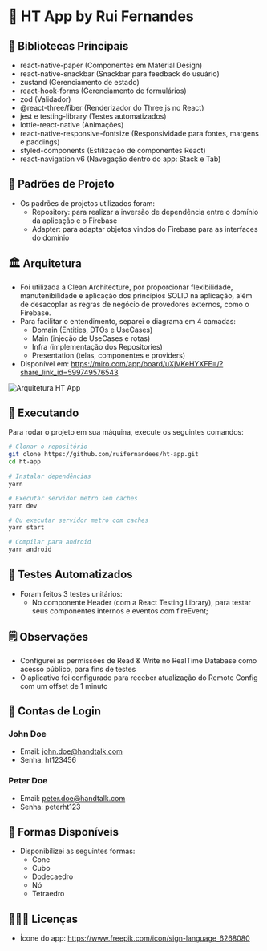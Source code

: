 # 🤙 HT App by Rui Fernandes
## 🔗 Bibliotecas Principais
- react-native-paper (Componentes em Material Design)
- react-native-snackbar (Snackbar para feedback do usuário)
- zustand (Gerenciamento de estado)
- react-hook-forms (Gerenciamento de formulários)
- zod (Validador)
- @react-three/fiber (Renderizador do Three.js no React)
- jest e testing-library (Testes automatizados)
- lottie-react-native (Animações)
- react-native-responsive-fontsize (Responsividade para fontes, margens e paddings)
- styled-components (Estilização de componentes React)
- react-navigation v6 (Navegação dentro do app: Stack e Tab)

## 📝 Padrões de Projeto
- Os padrões de projetos utilizados foram:
  - Repository: para realizar a inversão de dependência entre o domínio da aplicação e o Firebase
  - Adapter: para adaptar objetos vindos do Firebase para as interfaces do domínio

## 🏛️ Arquitetura
- Foi utilizada a Clean Architecture, por proporcionar flexibilidade, manutenibilidade e aplicação dos princípios SOLID na aplicação, além de desacoplar as regras de negócio de provedores externos, como o Firebase.
- Para facilitar o entendimento, separei o diagrama em 4 camadas:
  - Domain (Entities, DTOs e UseCases)
  - Main (injeção de UseCases e rotas)
  - Infra (implementação dos Repositories)
  - Presentation (telas, componentes e providers)
- Disponível em: https://miro.com/app/board/uXjVKeHYXFE=/?share_link_id=599749576543

![Arquitetura HT App](https://github.com/ruifernandees/ht-app/assets/23262436/bbe26f30-5ffc-41e1-a9d2-d462ec78f689)


## 🚀 Executando
Para rodar o projeto em sua máquina, execute os seguintes comandos:
```sh
# Clonar o repositório
git clone https://github.com/ruifernandees/ht-app.git
cd ht-app

# Instalar dependências
yarn

# Executar servidor metro sem caches
yarn dev

# Ou executar servidor metro com caches
yarn start

# Compilar para android
yarn android
```

## 🧪 Testes Automatizados
- Foram feitos 3 testes unitários:
  - No componente Header (com a React Testing Library), para testar seus componentes internos e eventos com fireEvent;
 
## 🗒️ Observações
- Configurei as permissões de Read & Write no RealTime Database como acesso público, para fins de testes
- O aplicativo foi configurado para receber atualização do Remote Config com um offset de 1 minuto

## 👤 Contas de Login
### John Doe
- Email: john.doe@handtalk.com
- Senha: ht123456

### Peter Doe
- Email: peter.doe@handtalk.com
- Senha: peterht123

## 🧊 Formas Disponíveis
- Disponibilizei as seguintes formas:
  - Cone
  - Cubo
  - Dodecaedro
  - Nó
  - Tetraedro

## 👨🏻‍⚖️ Licenças
- Ícone do app: https://www.freepik.com/icon/sign-language_6268080
